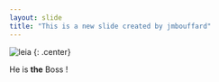 ```yaml
---
layout: slide
title: "This is a new slide created by jmbouffard"
---
```


![leia](https://cloud.githubusercontent.com/assets/16547949/25400918/17c5d2e4-29c2-11e7-92ef-79bacb424ef4.jpg)
{: .center}

He is **the**  Boss !
